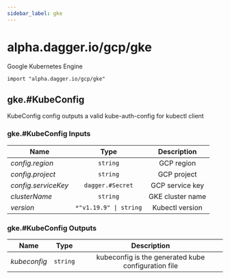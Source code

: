```yaml
---
sidebar_label: gke
---
```


# alpha.dagger.io/gcp/gke

Google Kubernetes Engine

```cue
import "alpha.dagger.io/gcp/gke"
```

## gke.#KubeConfig

KubeConfig config outputs a valid kube-auth-config for kubectl client

### gke.#KubeConfig Inputs

| Name                  | Type                      | Description        |
| -------------         |:-------------:            |:-------------:     |
|*config.region*        | `string`                  |GCP region          |
|*config.project*       | `string`                  |GCP project         |
|*config.serviceKey*    | `dagger.#Secret`          |GCP service key     |
|*clusterName*          | `string`                  |GKE cluster name    |
|*version*              | `*"v1.19.9" \| string`    |Kubectl version     |

### gke.#KubeConfig Outputs

| Name             | Type              | Description                                           |
| -------------    |:-------------:    |:-------------:                                        |
|*kubeconfig*      | `string`          |kubeconfig is the generated kube configuration file    |
